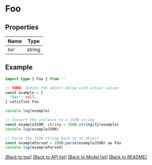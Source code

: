 
# Foo


## Properties

Name | Type
------------ | -------------
`bar` | string

## Example

```typescript
import type { Foo } from ''

// TODO: Update the object below with actual values
const example = {
  "bar": null,
} satisfies Foo

console.log(example)

// Convert the instance to a JSON string
const exampleJSON: string = JSON.stringify(example)
console.log(exampleJSON)

// Parse the JSON string back to an object
const exampleParsed = JSON.parse(exampleJSON) as Foo
console.log(exampleParsed)
```

[[Back to top]](#) [[Back to API list]](../README.md#api-endpoints) [[Back to Model list]](../README.md#models) [[Back to README]](../README.md)


